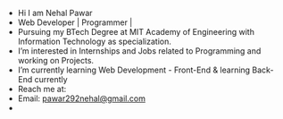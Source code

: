 - Hi I am Nehal Pawar
- Web Developer | Programmer | 
- Pursuing my BTech Degree at MIT Academy of Engineering with Information Technology as specialization.
-  I’m interested in Internships and Jobs related to Programming and working on Projects.
-  I’m currently learning Web Development - Front-End & learning Back-End currently
- Reach me at:
-  Email: pawar292nehal@gmail.com
-

<!---
nehalpawar/nehalpawar is a ✨ special ✨ repository because its `README.md` (this file) appears on your GitHub profile.
You can click the Preview link to take a look at your changes.
--->
